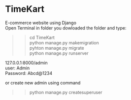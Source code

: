 # TimeKart
E-commerce website using Django
<br/>
Open Terminal in folder you dowloaded the folder and type:
>>cd TimeKart
>>\
>>python manage.py makemigration
>>\
>>pyhton manage.py migrate
>>\
>>python manage.py runserver

127.0.0.1:8000/admin
\
user: Admin
\
Password: Abcd@1234

or create new admin using command
>>python manage.py createsuperuser
